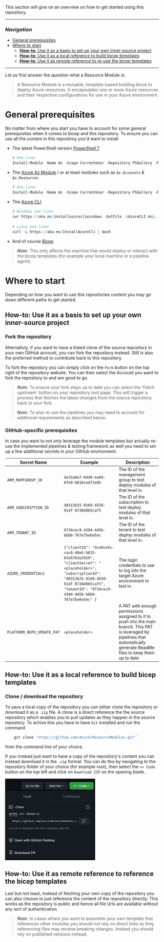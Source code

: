 This section will give on an overview on how to get started using this repository.

---
### _Navigation_
- [General prerequisites](#General-prerequisites)
- [Where to start](#Where-to-start)
  - [**How-to**: Use it as a basis to set up your own inner-source project](#How-to-Use-it-as-a-basis-to-set-up-your-own-inner-source-project)
  - [**How-to**: Use it as a local reference to build bicep templates](#How-to-Use-it-as-a-local-reference-to-build-bicep-templates)
  - [**How-to**: Use it as remote reference to re-use the bicep templates](#How-to-Use-it-as-remote-reference-to-re-use-the-bicep-templates)

---

Let us first answer the question what a Resource Module is:
> A Resource Module is a reusable, template-based building block to deploy Azure resources. It encapsulates one or more Azure resources and their respective configurations for use in your Azure environment.

# General prerequisites

No matter from where you start you have to account for some general prerequisites when it comes to bicep and this repository.
To ensure you can use all the content in this repostiroy you'd want to install
- The latest PowerShell version [PowerShell 7][PowerShellDocs]
  ```PowerShell
  # One-liner
  Install-Module -Name Az -Scope CurrentUser -Repository PSGallery -Force
  ```
- The [Azure Az Module][InstallAzPs] / or at least modules such as `Az.Accounts` & `Az.Resources`
  ```PowerShell
  # One-liner
  Install-Module -Name Az -Scope CurrentUser -Repository PSGallery -Force
  ```
- The [Azure CLI][AzCLI]
  ```PowerShell
  # Windows one-liner
  iwr https://aka.ms/installazurecliwindows -OutFile .\AzureCLI.msi; start msiexec.exe -Wait -ArgumentList '/I AzureCLI.msi /quiet'; rm .\AzureCLI.msi

  # Linux one-liner
  curl -L https://aka.ms/InstallAzureCli | bash
  ```
- And of course [Bicep][Bicep]

> ***Note***: This only affects the machine that would deploy or interact with the bicep templates (for example your local machine or a pipeline agent).

# Where to start

Depending on how you want to use this repositories content you may go down different paths to get started.



## **How-to**: Use it as a basis to set up your own inner-source project

### Fork the repository

Alternativly, if you want to have a linked clone of the source repository in your own GitHub account, you can fork the repository instead. Still is also the preferred method to contribute back to this repository.

To fork the repostory you can simply click on the `Fork` button on the top right of the repository website. You can then select the Account you want to fork the repository to and are good to go.

> ***Note***: To ensure your fork stays up to date you can select the 'Fetch upstream' button on your repository root page. This will trigger a process that fetches the latest changes from the source repository back to your fork.
>
> ***Note***: To also re-use the pipelines you may need to account for additional requirements as described below.

### GitHub-specific prerequisites
In case you want to not only leverage the module templates but actually re-use the implemented pipelines & testing framework as well you need to set up a few additional secrets in your GitHub environment.

| Secret Name | Example | Description |
| - | - | - |
| `ARM_MGMTGROUP_ID` | `de33a0e7-64d9-4a94-8fe9-b018cedf1e05` | The ID of the management group to test deploy modules of that level in. |
| `ARM_SUBSCRIPTION_ID` | `d0312b25-9160-4550-914f-8738d9b5caf5` | The ID of the subscription to test deploy modules of that level in. |
| `ARM_TENANT_ID` | `9734cec9-4384-445b-bbb6-767e7be6e5ec` | The ID of the tenant to test deploy modules of that level in. |
| `AZURE_CREDENTIALS` |  `{"clientId": "4ce8ce4c-cac0-48eb-b815-65e5763e2929", "clientSecret": "<placeholder>", "subscriptionId": "d0312b25-9160-4550-914f-8738d9b5caf5", "tenantId": "9734cec9-4384-445b-bbb6-767e7be6e5ec" }` | The login credentials to use to log into the target Azure environment to test in. |
| `PLATFORM_REPO_UPDATE_PAT` | `<placeholder>` | A PAT with enough permissions assigned to it to push into the main branch. This PAT is leveraged by pipelines that automatically generate ReadMe files to keep them up to date |



## **How-to**: Use it as a local reference to build bicep templates

### Clone / download the repository
To save a local copy of the repository you can either clone the repository or download it as a `.zip` file.
A clone is a direct reference the the source repository which enables you to pull updates as they happen in the source repostory. To achive this you have to have `Git` installed and run the command

```PowerShell
    git clone 'https://github.com/Azure/ResourceModules.git'`
```

from the command line of your choice.

If you instead just want to have a copy of the repository's content you can instead download it in the `.zip` format. You can do this by navigating to the repository folder of your choice (for example root), then select the `<> Code` button on the top left and click on `Download ZIP` on the opening blade.

 <img src="./media/cloneDownloadRepo.JPG" alt="How to download repository" height="266" width="295">



## **How-to**: Use it as remote reference to reference the bicep templates

Last but not least, instead of fetching your own copy of the repository you can also choose to just reference the content of the repository directly. This works as the repository is public and hence all file Urls are available without any sort of authentication.

> ***Note***: In cases where you want to assemble your own template that references other modules you should not rely on direct links as they referencing files may receive breaking changes. Instead you should rely on published versions instead.



<!-- References -->

<!-- External -->
[Bicep]: <https://github.com/Azure/bicep/blob/main/docs/installing.md>
[Az]: <https://img.shields.io/powershellgallery/v/Az.svg?style=flat-square&label=Az>
[AzGallery]: <https://www.powershellgallery.com/packages/Az/>
[AzCLI]: <https://docs.microsoft.com/en-us/cli/azure/>
[PowerShellCore]: <https://github.com/PowerShell/PowerShell/releases/latest>
[InstallAzPs]: <https://docs.microsoft.com/en-us/powershell/azure/install-az-ps>
[AzureResourceManager]: <https://docs.microsoft.com/en-us/azure/azure-resource-manager/management/overview>

<!-- Docs -->
[PowerShellDocs]: <https://docs.microsoft.com/en-us/powershell/>
